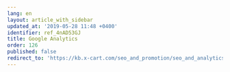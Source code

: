 ```yaml
---
lang: en
layout: article_with_sidebar
updated_at: '2019-05-28 11:48 +0400'
identifier: ref_4nAD53GJ
title: Google Analytics
order: 126
published: false
redirect_to: 'https://kb.x-cart.com/seo_and_promotion/seo_and_analytics/google_analytics/'
---
```

